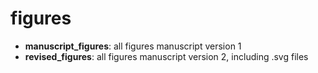# figures

- **manuscript_figures**: all figures manuscript version 1
- **revised_figures**: all figures manuscript version 2, including .svg files